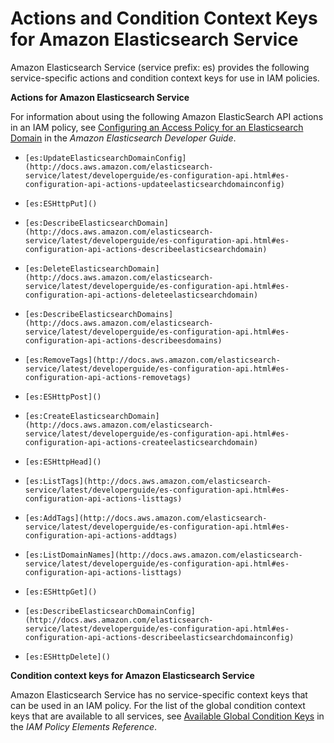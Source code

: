 # Actions and Condition Context Keys for Amazon Elasticsearch Service<a name="list_es"></a>

Amazon Elasticsearch Service \(service prefix: es\) provides the following service\-specific actions and condition context keys for use in IAM policies\.

**Actions for Amazon Elasticsearch Service**

For information about using the following Amazon ElasticSearch API actions in an IAM policy, see [Configuring an Access Policy for an Elasticsearch Domain](http://docs.aws.amazon.com/elasticsearch-service/latest/developerguide/es-gsg-configure-access.html) in the *Amazon Elasticsearch Developer Guide*\.

+ `[es:UpdateElasticsearchDomainConfig](http://docs.aws.amazon.com/elasticsearch-service/latest/developerguide/es-configuration-api.html#es-configuration-api-actions-updateelasticsearchdomainconfig)`

+ `[es:ESHttpPut]()`

+ `[es:DescribeElasticsearchDomain](http://docs.aws.amazon.com/elasticsearch-service/latest/developerguide/es-configuration-api.html#es-configuration-api-actions-describeelasticsearchdomain)`

+ `[es:DeleteElasticsearchDomain](http://docs.aws.amazon.com/elasticsearch-service/latest/developerguide/es-configuration-api.html#es-configuration-api-actions-deleteelasticsearchdomain)`

+ `[es:DescribeElasticsearchDomains](http://docs.aws.amazon.com/elasticsearch-service/latest/developerguide/es-configuration-api.html#es-configuration-api-actions-describeesdomains)`

+ `[es:RemoveTags](http://docs.aws.amazon.com/elasticsearch-service/latest/developerguide/es-configuration-api.html#es-configuration-api-actions-removetags)`

+ `[es:ESHttpPost]()`

+ `[es:CreateElasticsearchDomain](http://docs.aws.amazon.com/elasticsearch-service/latest/developerguide/es-configuration-api.html#es-configuration-api-actions-createelasticsearchdomain)`

+ `[es:ESHttpHead]()`

+ `[es:ListTags](http://docs.aws.amazon.com/elasticsearch-service/latest/developerguide/es-configuration-api.html#es-configuration-api-actions-listtags)`

+ `[es:AddTags](http://docs.aws.amazon.com/elasticsearch-service/latest/developerguide/es-configuration-api.html#es-configuration-api-actions-addtags)`

+ `[es:ListDomainNames](http://docs.aws.amazon.com/elasticsearch-service/latest/developerguide/es-configuration-api.html#es-configuration-api-actions-listtags)`

+ `[es:ESHttpGet]()`

+ `[es:DescribeElasticsearchDomainConfig](http://docs.aws.amazon.com/elasticsearch-service/latest/developerguide/es-configuration-api.html#es-configuration-api-actions-describeelasticsearchdomainconfig)`

+ `[es:ESHttpDelete]()`

**Condition context keys for Amazon Elasticsearch Service**

Amazon Elasticsearch Service has no service\-specific context keys that can be used in an IAM policy\. For the list of the global condition context keys that are available to all services, see [Available Global Condition Keys](reference_policies_condition-keys.md#AvailableKeys) in the *IAM Policy Elements Reference*\.